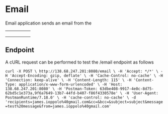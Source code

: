 # Email
Email application sends an email from the 

|   |   |   |   |   |
|---|---|---|---|---|
|   |   |   |   |   |
|   |   |   |   |   |
|   |   |   |   |   |

## Endpoint
A cURL request can be performed to test the /email endpoint as follows 

`curl -X POST \
  http://138.68.247.201:8080/email \
  -H 'Accept: */*' \
  -H 'Accept-Encoding: gzip, deflate' \
  -H 'Cache-Control: no-cache' \
  -H 'Connection: keep-alive' \
  -H 'Content-Length: 115' \
  -H 'Content-Type: application/x-www-form-urlencoded' \
  -H 'Host: 138.68.247.201:8080' \
  -H 'Postman-Token: 63dbe408-9917-4e0c-8d75-62bd5c1e373a,9f6a7649-13b7-44fd-b407-f86f4330578e' \
  -H 'User-Agent: PostmanRuntime/7.18.0' \
  -H 'cache-control: no-cache' \
  -d 'recipients=james.ioppolo%40gmail.com&cc=&bcc=&subject=subject&message=test%20message&from=james.ioppolo%40gmail.com'`
